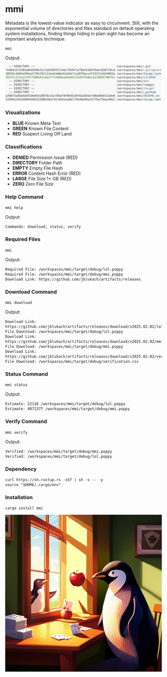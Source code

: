 # mmi

Metadata is the lowest-value indicator as easy to circumvent. Still, with the exponential volume of directories and files standard on default operating system installations, finding things hiding in plain sight has become an important analysis technique.

```
mmi
```

Output:

![Match Meta Inforamtion (MMI) Output](images/cli.jpg)

### Visualizations

- **BLUE** Known Meta Text
- **GREEN** Known File Content
- **RED** Suspect Living Off Land

### Classifications

- **DENIED** Permission Issue (RED)
- **DIRECTORY** Folder Path
- **EMPTY** Empty File Hash
- **ERROR** Content Hash Error (RED)
- **LARGE** File Size 1+ GB (RED)
- **ZERO** Zero File Size

### Help Command

```
mmi help
```

Output:

```
Commands: download, status, verify
```

### Required Files

```
mmi
```

Output:

```
Required File: /workspaces/mmi/target/debug/lol.poppy
Required File: /workspaces/mmi/target/debug/mmi.poppy
Download Link: https://github.com/jblukach/artifacts/releases
```

### Download Command

```
mmi download
```

Output:

```
Download Link: https://github.com/jblukach/artifacts/releases/download/v2025.02.02/lol.poppy
File Download: /workspaces/mmi/target/debug/lol.poppy
Download Link: https://github.com/jblukach/artifacts/releases/download/v2025.02.02/mmi.poppy
File Download: /workspaces/mmi/target/debug/mmi.poppy
Download Link: https://github.com/jblukach/artifacts/releases/download/v2025.02.02/verification.csv
File Download: /workspaces/mmi/target/debug/verification.csv
```

### Status Command

```
mmi status
```

Output:

```
Estimate: 22116 /workspaces/mmi/target/debug/lol.poppy
Estimate: 4071377 /workspaces/mmi/target/debug/mmi.poppy
```

### Verify Command

```
mmi verify
```

Output:

```
Verified: /workspaces/mmi/target/debug/mmi.poppy
Verified: /workspaces/mmi/target/debug/lol.poppy
```

### Dependency

```
curl https://sh.rustup.rs -sSf | sh -s -- -y
source "$HOME/.cargo/env"
```

### Installation

```
cargo install mmi
```

![Match Meta Inforamtion (MMI)](images/mmi.png)
